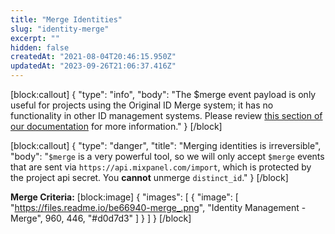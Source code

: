 ```yaml
---
title: "Merge Identities"
slug: "identity-merge"
excerpt: ""
hidden: false
createdAt: "2021-08-04T20:46:15.950Z"
updatedAt: "2023-09-26T21:06:37.416Z"
---
```

[block:callout]
{
  "type": "info",
  "body": "The $merge event payload is only useful for projects using the Original ID Merge system; it has no functionality in other ID management systems. Please review [this section of our documentation](https://docs.mixpanel.com/docs/tracking-methods/id-management/identity-management#identity-merge-apis) for more information."
}
[/block]

[block:callout]
{
  "type": "danger",
  "title": "Merging identities is irreversible",
  "body": "`$merge` is a very powerful tool, so we will only accept `$merge` events that are sent via `https://api.mixpanel.com/import`, which is protected by the project api secret. You **cannot** unmerge `distinct_id`."
}
[/block]

**Merge Criteria:**
[block:image]
{
  "images": [
    {
      "image": [
        "https://files.readme.io/be66940-merge_.png",
        "Identity Management - Merge",
        960,
        446,
        "#d0d7d3"
      ]
    }
  ]
}
[/block]
